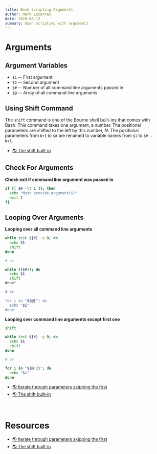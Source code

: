 ```yaml
---
title: Bash Scripting Arguments
author: Mark Lucernas
date: 2020-08-13
summary: Bash scripting with arguments
---
```



# Arguments

## Argument Variables

- `$1` -- First argument
- `$2` -- Second argument
- `$#` -- Number of all command line arguments passed in
- `$@` -- Array of all command line arguments

## Using Shift Command

The `shift` command is one of the Bourne shell built-ins that comes with Bash.
This command takes one argument, a number. The positional parameters are shifted
to the left by this number, _N_. The positional parameters from `N+1` to `$#`
are renamed to variable names from `$1` to `$# - N+1`.

- [🌎 The shift built-in](https://tldp.org/LDP/Bash-Beginners-Guide/html/sect_09_07.html)


## Check For Arguments

**Check exit if command line argument was passed in**

```bash
if [[ $# -lt 1 ]]; then
  echo "Must provide argument(s)"
  exit 1
fi
```

## Looping Over Arguments

**Looping over all command line arguments**

```bash
while test ${#} -g 0; do
  echo $1
  shift
done

# or

while (($#)); do
  echo $1
  shift
done"

# or

for i in "${@}"; do
  echo "$i"
done
```

**Looping over command line arguments except first one**

```bash
shift

while test ${#} -g 0; do
  echo $1
  shift
done

# or

for i in "${@:2}"; do
  echo "$i"
done
```

- [🌎 Iterate through parameters skipping the first](https://stackoverflow.com/questions/3575793/iterate-through-parameters-skipping-the-first)
- [🌎 The shift built-in](https://tldp.org/LDP/Bash-Beginners-Guide/html/sect_09_07.html)


<br>

# Resources

- [🌎 Iterate through parameters skipping the first](https://stackoverflow.com/questions/3575793/iterate-through-parameters-skipping-the-first)
- [🌎 The shift built-in](https://tldp.org/LDP/Bash-Beginners-Guide/html/sect_09_07.html)

